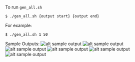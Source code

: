 To run `gen_all.sh`

```
$ ./gen_all.sh {output start} {output end}
```
For example:

```
$ ./gen_all.sh 1 50
```

Sample Outputs:
![alt sample output](https://github.com/kevin-ewing/city_blender_scripting/blob/master/sample_output/o1.png?raw=true)
![alt sample output](https://github.com/kevin-ewing/city_blender_scripting/blob/master/sample_output/o2.png?raw=true)
![alt sample output](https://github.com/kevin-ewing/city_blender_scripting/blob/master/sample_output/o3.png?raw=true)
![alt sample output](https://github.com/kevin-ewing/city_blender_scripting/blob/master/sample_output/o4.png?raw=true)
![alt sample output](https://github.com/kevin-ewing/city_blender_scripting/blob/master/sample_output/o5.png?raw=true)
![alt sample output](https://github.com/kevin-ewing/city_blender_scripting/blob/master/sample_output/o6.png?raw=true)